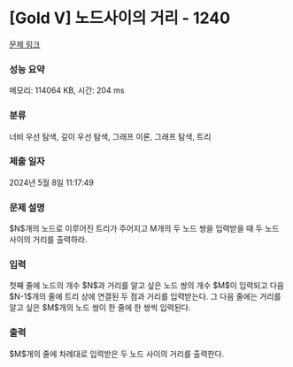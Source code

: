 # [Gold V] 노드사이의 거리 - 1240 

[문제 링크](https://www.acmicpc.net/problem/1240) 

### 성능 요약

메모리: 114064 KB, 시간: 204 ms

### 분류

너비 우선 탐색, 깊이 우선 탐색, 그래프 이론, 그래프 탐색, 트리

### 제출 일자

2024년 5월 8일 11:17:49

### 문제 설명

<p>$N$개의 노드로 이루어진 트리가 주어지고 M개의 두 노드 쌍을 입력받을 때 두 노드 사이의 거리를 출력하라.</p>

### 입력 

 <p>첫째 줄에 노드의 개수 $N$과 거리를 알고 싶은 노드 쌍의 개수 $M$이 입력되고 다음 $N-1$개의 줄에 트리 상에 연결된 두 점과 거리를 입력받는다. 그 다음 줄에는 거리를 알고 싶은 $M$개의 노드 쌍이 한 줄에 한 쌍씩 입력된다.</p>

### 출력 

 <p>$M$개의 줄에 차례대로 입력받은 두 노드 사이의 거리를 출력한다.</p>

